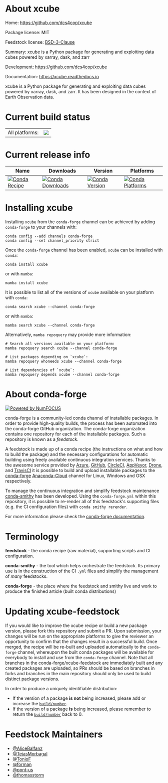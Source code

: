 About xcube
===========

Home: https://github.com/dcs4cop/xcube

Package license: MIT

Feedstock license: [BSD-3-Clause](https://github.com/conda-forge/xcube-feedstock/blob/main/LICENSE.txt)

Summary: xcube is a Python package for generating and exploiting data cubes powered by xarray, dask, and zarr

Development: https://github.com/dcs4cop/xcube

Documentation: https://xcube.readthedocs.io

xcube is a Python package for generating and exploiting data cubes powered by xarray, dask, and zarr. It has been designed in the context of Earth Observation data.

Current build status
====================


<table><tr><td>All platforms:</td>
    <td>
      <a href="https://dev.azure.com/conda-forge/feedstock-builds/_build/latest?definitionId=8218&branchName=main">
        <img src="https://dev.azure.com/conda-forge/feedstock-builds/_apis/build/status/xcube-feedstock?branchName=main">
      </a>
    </td>
  </tr>
</table>

Current release info
====================

| Name | Downloads | Version | Platforms |
| --- | --- | --- | --- |
| [![Conda Recipe](https://img.shields.io/badge/recipe-xcube-green.svg)](https://anaconda.org/conda-forge/xcube) | [![Conda Downloads](https://img.shields.io/conda/dn/conda-forge/xcube.svg)](https://anaconda.org/conda-forge/xcube) | [![Conda Version](https://img.shields.io/conda/vn/conda-forge/xcube.svg)](https://anaconda.org/conda-forge/xcube) | [![Conda Platforms](https://img.shields.io/conda/pn/conda-forge/xcube.svg)](https://anaconda.org/conda-forge/xcube) |

Installing xcube
================

Installing `xcube` from the `conda-forge` channel can be achieved by adding `conda-forge` to your channels with:

```
conda config --add channels conda-forge
conda config --set channel_priority strict
```

Once the `conda-forge` channel has been enabled, `xcube` can be installed with `conda`:

```
conda install xcube
```

or with `mamba`:

```
mamba install xcube
```

It is possible to list all of the versions of `xcube` available on your platform with `conda`:

```
conda search xcube --channel conda-forge
```

or with `mamba`:

```
mamba search xcube --channel conda-forge
```

Alternatively, `mamba repoquery` may provide more information:

```
# Search all versions available on your platform:
mamba repoquery search xcube --channel conda-forge

# List packages depending on `xcube`:
mamba repoquery whoneeds xcube --channel conda-forge

# List dependencies of `xcube`:
mamba repoquery depends xcube --channel conda-forge
```


About conda-forge
=================

[![Powered by
NumFOCUS](https://img.shields.io/badge/powered%20by-NumFOCUS-orange.svg?style=flat&colorA=E1523D&colorB=007D8A)](https://numfocus.org)

conda-forge is a community-led conda channel of installable packages.
In order to provide high-quality builds, the process has been automated into the
conda-forge GitHub organization. The conda-forge organization contains one repository
for each of the installable packages. Such a repository is known as a *feedstock*.

A feedstock is made up of a conda recipe (the instructions on what and how to build
the package) and the necessary configurations for automatic building using freely
available continuous integration services. Thanks to the awesome service provided by
[Azure](https://azure.microsoft.com/en-us/services/devops/), [GitHub](https://github.com/),
[CircleCI](https://circleci.com/), [AppVeyor](https://www.appveyor.com/),
[Drone](https://cloud.drone.io/welcome), and [TravisCI](https://travis-ci.com/)
it is possible to build and upload installable packages to the
[conda-forge](https://anaconda.org/conda-forge) [Anaconda-Cloud](https://anaconda.org/)
channel for Linux, Windows and OSX respectively.

To manage the continuous integration and simplify feedstock maintenance
[conda-smithy](https://github.com/conda-forge/conda-smithy) has been developed.
Using the ``conda-forge.yml`` within this repository, it is possible to re-render all of
this feedstock's supporting files (e.g. the CI configuration files) with ``conda smithy rerender``.

For more information please check the [conda-forge documentation](https://conda-forge.org/docs/).

Terminology
===========

**feedstock** - the conda recipe (raw material), supporting scripts and CI configuration.

**conda-smithy** - the tool which helps orchestrate the feedstock.
                   Its primary use is in the construction of the CI ``.yml`` files
                   and simplify the management of *many* feedstocks.

**conda-forge** - the place where the feedstock and smithy live and work to
                  produce the finished article (built conda distributions)


Updating xcube-feedstock
========================

If you would like to improve the xcube recipe or build a new
package version, please fork this repository and submit a PR. Upon submission,
your changes will be run on the appropriate platforms to give the reviewer an
opportunity to confirm that the changes result in a successful build. Once
merged, the recipe will be re-built and uploaded automatically to the
`conda-forge` channel, whereupon the built conda packages will be available for
everybody to install and use from the `conda-forge` channel.
Note that all branches in the conda-forge/xcube-feedstock are
immediately built and any created packages are uploaded, so PRs should be based
on branches in forks and branches in the main repository should only be used to
build distinct package versions.

In order to produce a uniquely identifiable distribution:
 * If the version of a package **is not** being increased, please add or increase
   the [``build/number``](https://docs.conda.io/projects/conda-build/en/latest/resources/define-metadata.html#build-number-and-string).
 * If the version of a package **is** being increased, please remember to return
   the [``build/number``](https://docs.conda.io/projects/conda-build/en/latest/resources/define-metadata.html#build-number-and-string)
   back to 0.

Feedstock Maintainers
=====================

* [@AliceBalfanz](https://github.com/AliceBalfanz/)
* [@TejasMorbagal](https://github.com/TejasMorbagal/)
* [@TonioF](https://github.com/TonioF/)
* [@forman](https://github.com/forman/)
* [@pont-us](https://github.com/pont-us/)
* [@thomasstorm](https://github.com/thomasstorm/)


